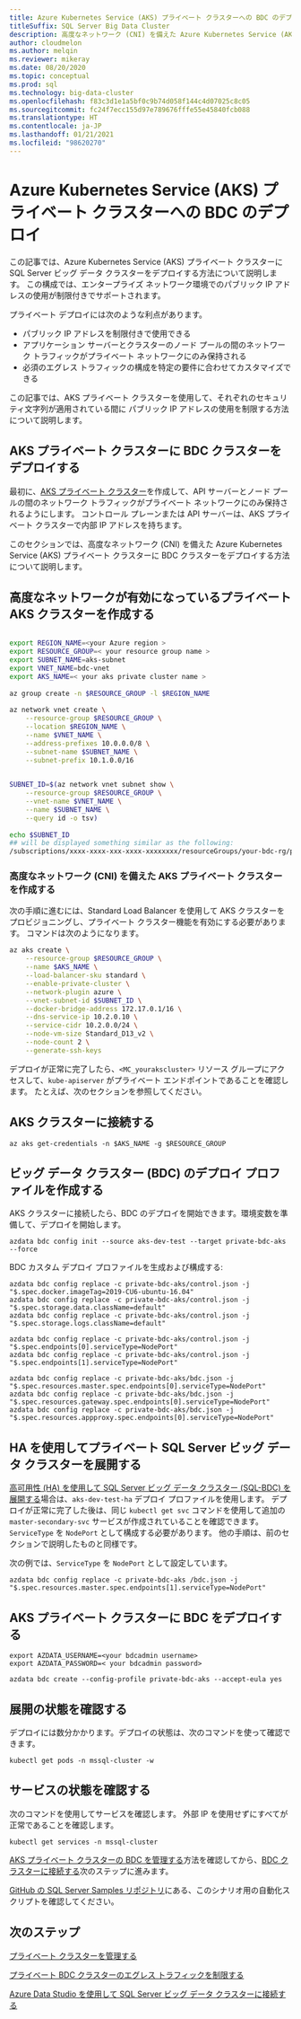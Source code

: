 ```yaml
---
title: Azure Kubernetes Service (AKS) プライベート クラスターへの BDC のデプロイ
titleSuffix: SQL Server Big Data Cluster
description: 高度なネットワーク (CNI) を備えた Azure Kubernetes Service (AKS) プライベート クラスターに SQL Server ビッグ データ クラスターをデプロイする方法について説明します。
author: cloudmelon
ms.author: melqin
ms.reviewer: mikeray
ms.date: 08/20/2020
ms.topic: conceptual
ms.prod: sql
ms.technology: big-data-cluster
ms.openlocfilehash: f83c3d1e1a5bf0c9b74d058f144c4d07025c8c05
ms.sourcegitcommit: fc24f7ecc155d97e789676fffe55e45840fcb088
ms.translationtype: HT
ms.contentlocale: ja-JP
ms.lasthandoff: 01/21/2021
ms.locfileid: "98620270"
---
```

# <a name="deploy-bdc-in-azure-kubernetes-service-aks-private-cluster"></a>Azure Kubernetes Service (AKS) プライベート クラスターへの BDC のデプロイ

この記事では、Azure Kubernetes Service (AKS) プライベート クラスターに SQL Server ビッグ データ クラスターをデプロイする方法について説明します。 この構成では、エンタープライズ ネットワーク環境でのパブリック IP アドレスの使用が制限付きでサポートされます。

プライベート デプロイには次のような利点があります。

* パブリック IP アドレスを制限付きで使用できる
* アプリケーション サーバーとクラスターのノード プールの間のネットワーク トラフィックがプライベート ネットワークにのみ保持される
* 必須のエグレス トラフィックの構成を特定の要件に合わせてカスタマイズできる

この記事では、AKS プライベート クラスターを使用して、それぞれのセキュリティ文字列が適用されている間に パブリック IP アドレスの使用を制限する方法について説明します。

## <a name="deploy-private-bdc-cluster-with-aks-private-cluster"></a>AKS プライベート クラスターに BDC クラスターをデプロイする

最初に、[AKS プライベート クラスター](/azure/aks/private-clusters)を作成して、API サーバーとノード プールの間のネットワーク トラフィックがプライベート ネットワークにのみ保持されるようにします。 コントロール プレーンまたは API サーバーは、AKS プライベート クラスターで内部 IP アドレスを持ちます。

このセクションでは、高度なネットワーク (CNI) を備えた Azure Kubernetes Service (AKS) プライベート クラスターに BDC クラスターをデプロイする方法について説明します。

## <a name="create-a-private-aks-cluster-with-advanced-networking"></a>高度なネットワークが有効になっているプライベート AKS クラスターを作成する

```bash

export REGION_NAME=<your Azure region >
export RESOURCE_GROUP=< your resource group name >
export SUBNET_NAME=aks-subnet
export VNET_NAME=bdc-vnet
export AKS_NAME=< your aks private cluster name >
 
az group create -n $RESOURCE_GROUP -l $REGION_NAME
 
az network vnet create \
    --resource-group $RESOURCE_GROUP \
    --location $REGION_NAME \
    --name $VNET_NAME \
    --address-prefixes 10.0.0.0/8 \
    --subnet-name $SUBNET_NAME \
    --subnet-prefix 10.1.0.0/16
 

SUBNET_ID=$(az network vnet subnet show \
    --resource-group $RESOURCE_GROUP \
    --vnet-name $VNET_NAME \
    --name $SUBNET_NAME \
    --query id -o tsv)
 
echo $SUBNET_ID
## will be displayed something similar as the following: 
/subscriptions/xxxx-xxxx-xxx-xxxx-xxxxxxxx/resourceGroups/your-bdc-rg/providers/Microsoft.Network/virtualNetworks/your-aks-vnet/subnets/your-aks-subnet
```

### <a name="create-aks-private-cluster-with-advanced-networking-cni"></a>高度なネットワーク (CNI) を備えた AKS プライベート クラスターを作成する

次の手順に進むには、Standard Load Balancer を使用して AKS クラスターをプロビジョニングし、プライベート クラスター機能を有効にする必要があります。 コマンドは次のようになります。 

```bash
az aks create \
    --resource-group $RESOURCE_GROUP \
    --name $AKS_NAME \
    --load-balancer-sku standard \
    --enable-private-cluster \
    --network-plugin azure \
    --vnet-subnet-id $SUBNET_ID \
    --docker-bridge-address 172.17.0.1/16 \
    --dns-service-ip 10.2.0.10 \
    --service-cidr 10.2.0.0/24 \
    --node-vm-size Standard_D13_v2 \
    --node-count 2 \
    --generate-ssh-keys
```

デプロイが正常に完了したら、`<MC_yourakscluster>` リソース グループにアクセスして、`kube-apiserver` がプライベート エンドポイントであることを確認します。 たとえば、次のセクションを参照してください。

## <a name="connect-to-an-aks-cluster"></a>AKS クラスターに接続する

```azurecli
az aks get-credentials -n $AKS_NAME -g $RESOURCE_GROUP
```

## <a name="build-big-data-cluster-bdc-deployment-profile"></a>ビッグ データ クラスター (BDC) のデプロイ プロファイルを作成する

AKS クラスターに接続したら、BDC のデプロイを開始できます。環境変数を準備して、デプロイを開始します。 

```azurecli
azdata bdc config init --source aks-dev-test --target private-bdc-aks --force
```

BDC カスタム デプロイ プロファイルを生成および構成する:

```azurecli
azdata bdc config replace -c private-bdc-aks/control.json -j "$.spec.docker.imageTag=2019-CU6-ubuntu-16.04"
azdata bdc config replace -c private-bdc-aks/control.json -j "$.spec.storage.data.className=default"
azdata bdc config replace -c private-bdc-aks/control.json -j "$.spec.storage.logs.className=default"

azdata bdc config replace -c private-bdc-aks/control.json -j "$.spec.endpoints[0].serviceType=NodePort"
azdata bdc config replace -c private-bdc-aks/control.json -j "$.spec.endpoints[1].serviceType=NodePort"

azdata bdc config replace -c private-bdc-aks/bdc.json -j "$.spec.resources.master.spec.endpoints[0].serviceType=NodePort"
azdata bdc config replace -c private-bdc-aks/bdc.json -j "$.spec.resources.gateway.spec.endpoints[0].serviceType=NodePort"
azdata bdc config replace -c private-bdc-aks/bdc.json -j "$.spec.resources.appproxy.spec.endpoints[0].serviceType=NodePort"
```

## <a name="deploy-private-sql-server-big-data-cluster-with-ha"></a>HA を使用してプライベート SQL Server ビッグ データ クラスターを展開する

[高可用性 (HA) を使用して SQL Server ビッグ データ クラスター (SQL-BDC) を展開する](deployment-high-availability.md)場合は、`aks-dev-test-ha` デプロイ プロファイルを使用します。 デプロイが正常に完了した後は、同じ `kubectl get svc` コマンドを使用して追加の `master-secondary-svc` サービスが作成されていることを確認できます。 `ServiceType` を `NodePort` として構成する必要があります。 他の手順は、前のセクションで説明したものと同様です。

次の例では、`ServiceType` を `NodePort` として設定しています。

```azurecli
azdata bdc config replace -c private-bdc-aks /bdc.json -j "$.spec.resources.master.spec.endpoints[1].serviceType=NodePort"
```

## <a name="deploy-bdc-in-aks-private-cluster"></a>AKS プライベート クラスターに BDC をデプロイする

```azurecli
export AZDATA_USERNAME=<your bdcadmin username>
export AZDATA_PASSWORD=< your bdcadmin password>

azdata bdc create --config-profile private-bdc-aks --accept-eula yes
```

## <a name="check-deployment-status"></a>展開の状態を確認する

デプロイには数分かかります。デプロイの状態は、次のコマンドを使って確認できます。 

```console
kubectl get pods -n mssql-cluster -w
```

## <a name="check-the-service-status"></a>サービスの状態を確認する

次のコマンドを使用してサービスを確認します。 外部 IP を使用せずにすべてが正常であることを確認します。

```console
kubectl get services -n mssql-cluster
```

[AKS プライベート クラスターの BDC を管理する](private-manage.md)方法を確認してから、[BDC クラスターに接続する](connect-to-big-data-cluster.md)次のステップに進みます。

[GitHub の SQL Server Samples リポジトリ](https://github.com/microsoft/sql-server-samples/tree/master/samples/features/sql-big-data-cluster/deployment/private-aks)にある、このシナリオ用の自動化スクリプトを確認してください。

## <a name="next-steps"></a>次のステップ

[プライベート クラスターを管理する](private-manage.md)

[プライベート BDC クラスターのエグレス トラフィックを制限する](private-restrict-egress-traffic.md)

[Azure Data Studio を使用して SQL Server ビッグ データ クラスターに接続する](connect-to-big-data-cluster.md)
